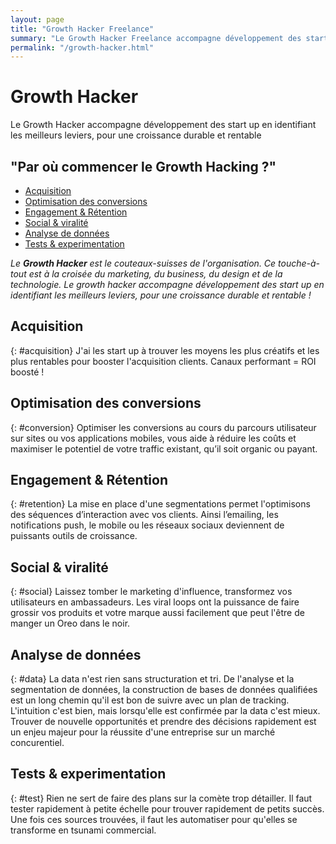 ```yaml
---
layout: page
title: "Growth Hacker Freelance"
summary: "Le Growth Hacker Freelance accompagne développement des start up en identifiant les meilleurs leviers, pour une croissance durable et rentable"
permalink: "/growth-hacker.html"
---
```


# Growth Hacker

Le Growth Hacker accompagne développement des start up en identifiant les meilleurs leviers, pour une croissance durable et rentable

## "Par où commencer le Growth Hacking ?"

- <a href="#acquisition">Acquisition</a>
- <a href="#conversion">Optimisation des conversions</a>
- <a href="#retention">Engagement & Rétention</a>
- <a href="#social">Social & viralité</a>
- <a href="#data">Analyse de données</a>
- <a href="#test">Tests & experimentation</a>

_Le **Growth Hacker** est le couteaux-suisses de l'organisation. Ce touche-à-tout est à la croisée du marketing, du business, du design et de la technologie. Le growth hacker accompagne développement des start up en identifiant les meilleurs leviers, pour une croissance durable et rentable !_

## Acquisition

{: #acquisition}
J'ai les start up à trouver les moyens les plus créatifs et les plus rentables pour booster l'acquisition clients. Canaux performant = ROI boosté !

## Optimisation des conversions

{: #conversion}
Optimiser les conversions au cours du parcours utilisateur sur sites ou vos applications mobiles, vous aide à réduire les coûts et maximiser le potentiel de votre traffic existant, qu’il soit organic ou payant.

## Engagement & Rétention

{: #retention}
La mise en place d'une segmentations permet l'optimisons des séquences d’interaction avec vos clients. Ainsi l’emailing, les notifications push, le mobile ou les réseaux sociaux deviennent de puissants outils de croissance.

## Social & viralité

{: #social}
Laissez tomber le marketing d'influence, transformez vos utilisateurs en ambassadeurs. Les viral loops ont la puissance de faire grossir vos produits et votre marque aussi facilement que peut l'être de manger un Oreo dans le noir.

## Analyse de données

{: #data}
La data n'est rien sans structuration et tri. De l'analyse et la segmentation de données, la construction de bases de données qualifiées est un long chemin qu'il est bon de suivre avec un plan de tracking. L'intuition c'est bien, mais lorsqu'elle est confirmée par la data c'est mieux. Trouver de nouvelle opportunités et prendre des décisions rapidement est un enjeu majeur pour la réussite d'une entreprise sur un marché concurentiel.

## Tests & experimentation

{: #test}
Rien ne sert de faire des plans sur la comète trop détailler. Il faut tester rapidement à petite échelle pour trouver rapidement de petits succès. Une fois ces sources trouvées, il faut les automatiser pour qu'elles se transforme en tsunami commercial.
